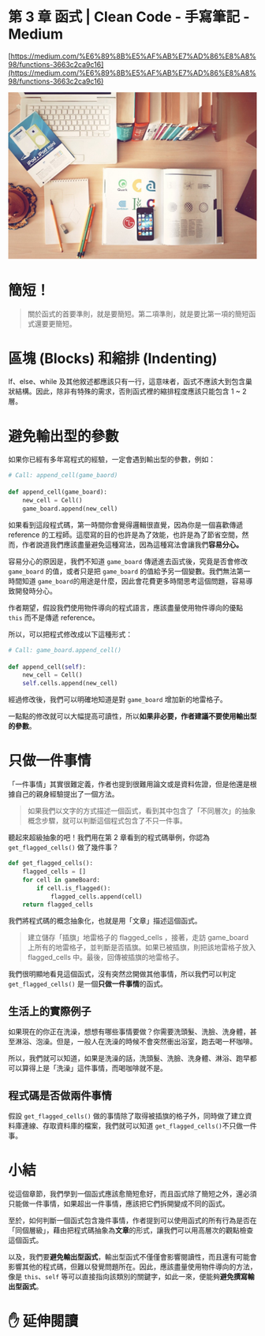 # 第 3 章 函式 | Clean Code - 手寫筆記 - Medium

[https://medium.com/%E6%89%8B%E5%AF%AB%E7%AD%86%E8%A8%98/functions-3663c2ca9c16](https://medium.com/%E6%89%8B%E5%AF%AB%E7%AD%86%E8%A8%98/functions-3663c2ca9c16)

![1*HHsbUAAWhF6WcopEr39yuw.jpeg](3%20Clean%20Code%20Medium%2051aa62c0287440248586667a77516570/1HHsbUAAWhF6WcopEr39yuw.jpeg)

# 簡短！

> 關於函式的首要準則，就是要簡短。第二項準則，就是要比第一項的簡短函式還要更簡短。

# 區塊 (Blocks) 和縮排 (Indenting)

If、else、while 及其他敘述都應該只有一行，這意味者，函式不應該大到包含巢狀結構。因此，除非有特殊的需求，否則函式裡的縮排程度應該只能包含 1 ~ 2 層。

# 避免輸出型的參數

如果你已經有多年寫程式的經驗，一定會遇到輸出型的參數，例如：

```python
# Call: append_cell(game_baord)

def append_cell(game_board):
    new_cell = Cell()
    game_board.append(new_cell)
```

如果看到這段程式碼，第一時間你會覺得邏輯很直覺，因為你是一個喜歡傳遞 reference 的工程師。這麼寫的目的也許是為了效能，也許是為了節省空間，然而，作者說道我們應該盡量避免這種寫法，因為這種寫法會讓我們**容易分心。**

容易分心的原因是，我們不知道 `game_board` 傳遞進去函式後，究竟是否會修改 `game_board` 的值，或者只是把 `game_board` 的值給予另一個變數。我們無法第一時間知道 `game_board`的用途是什麼，因此會花費更多時間思考這個問題，容易導致開發時分心。

作者期望，假設我們使用物件導向的程式語言，應該盡量使用物件導向的優點 `this` 而不是傳遞 reference。

所以，可以把程式修改成以下這種形式：

```python
# Call: game_board.append_cell()

def append_cell(self):
    new_cell = Cell()
    self.cells.append(new_cell)
```

經過修改後，我們可以明確地知道是對 `game_board` 增加新的地雷格子。

一點點的修改就可以大幅提高可讀性，所以**如果非必要，作者建議不要使用輸出型的參數**。

# 只做一件事情

「一件事情」其實很難定義，作者也提到很難用論文或是資料佐證，但是他還是根據自己的親身經驗提出了一個方法。

> 如果我們以文字的方式描述一個函式，看到其中包含了「不同層次」的抽象概念步驟，就可以判斷這個程式包含了不只一件事。

聽起來超級抽象的吧！我們用在第 2 章看到的程式碼舉例，你認為 `get_flagged_cells()` 做了幾件事？

```python
def get_flagged_cells():
    flagged_cells = []
    for cell in gameBoard:
        if cell.is_flagged():
            flagged_cells.append(cell)
    return flagged_cells
```

我們將程式碼的概念抽象化，也就是用「文章」描述這個函式。

> 建立儲存「插旗」地雷格子的 flagged_cells ，接著，走訪 game_board 上所有的地雷格子，並判斷是否插旗。如果已被插旗，則把該地雷格子放入 flagged_cells 中。最後，回傳被插旗的地雷格子。

我們很明顯地看見這個函式，沒有突然岔開做其他事情，所以我們可以判定 `get_flagged_cells()` 是一個**只做一件事情**的函式。

## 生活上的實際例子

如果現在的你正在洗澡，想想有哪些事情要做？你需要洗頭髮、洗臉、洗身體，甚至淋浴、泡澡。但是，一般人在洗澡的時候不會突然衝出浴室，跑去喝一杯咖啡。

所以，我們就可以知道，如果是洗澡的話，洗頭髮、洗臉、洗身體、淋浴、跑早都可以算得上是「洗澡」這件事情，而喝咖啡就不是。

## 程式碼是否做兩件事情

假設 `get_flagged_cells()` 做的事情除了取得被插旗的格子外，同時做了建立資料庫連線、存取資料庫的檔案，我們就可以知道 `get_flagged_cells()`不只做一件事。

# **小結**

從這個章節，我們學到一個函式應該愈簡短愈好，而且函式除了簡短之外，還必須只能做一件事情，如果超出一件事情，應該把它們拆開變成不同的函式。

至於，如何判斷一個函式包含幾件事情，作者提到可以使用函式的所有行為是否在「同個層級」，藉由把程式碼抽象為**文章**的形式，讓我們可以用高層次的觀點檢查這個函式。

以及，我們要**避免輸出型函式**，輸出型函式不僅僅會影響閱讀性，而且還有可能會影響其他的程式碼，但難以發覺問題所在。因此，應該盡量使用物件導向的方法，像是 `this`、`self` 等可以直接指向該類別的關鍵字，如此一來，便能夠**避免撰寫輸出型函式**。

# **✋ 延伸閱讀**